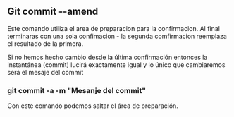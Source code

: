 ## Git commit --amend 

Este comando utiliza el area de preparacion para la confirmacion. Al final terminaras con una sola confimacion - la segunda comfirmacion reemplaza el resultado de la primera.

Si no hemos hecho cambio desde la última confirmación entonces la instantánea (commit) lucirá exactamente igual y lo único que cambiaremos será el mesaje del commit

### git commit -a -m "Mesanje del commit"

Con este comando podemos saltar el área de preparación.